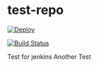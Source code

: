 # test-repo

[![Deploy](https://www.herokucdn.com/deploy/button.svg)](https://heroku.com/deploy)


[![Build Status](http://jenkins.couchbits.com:9090/buildStatus/icon?job=test-repo-build)](http://jenkins.couchbits.com:9090/job/test-repo-build)

Test for jenkins 
Another Test
